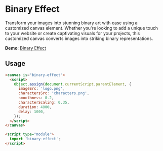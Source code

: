# Binary Effect

Transform your images into stunning binary art with ease using a customized canvas 
element. Whether you're looking to add a unique touch to your website or create 
captivating visuals for your projects, this customized canvas converts images into 
striking binary representations.

**Demo**: [Binary Effect](https://renekaesler.github.io/binary-effect/)


## Usage

```html
<canvas is="binary-effect">
  <script>
    Object.assign(document.currentScript.parentElement, {
      imageSrc: 'logo.png',
      charactersSrc: 'characters.png',
      smoothness: 0.2,
      characterScaling: 0.35,
      duration: 4000,
      delay: 1000,
    });
  </script>
</canvas>

<script type="module">
  import 'binary-effect';
</script>
```
